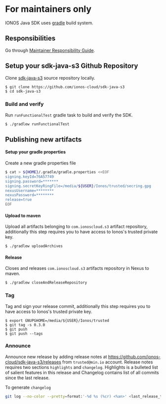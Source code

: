 # For maintainers only
IONOS Java SDK uses [gradle](https://gradle.org/) build system.

## Responsibilities
Go through [Maintainer Responsibility Guide](https://gist.github.com/abperiasamy/f4d9b31d3186bbd26522).

## Setup your sdk-java-s3 Github Repository
Clone [sdk-java-s3](https://github.com/ionos-cloud/sdk-java-s3/) source repository locally.
```sh
$ git clone https://github.com/ionos-cloud/sdk-java-s3
$ cd sdk-java-s3
```

### Build and verify
Run `runFunctionalTest` gradle task to build and verify the SDK.
```sh
$ ./gradlew runFunctionalTest
```

## Publishing new artifacts
#### Setup your gradle properties
Create a new gradle properties file
```sh
$ cat > ${HOME}/.gradle/gradle.properties <<EOF
signing.keyId=76A57749
signing.password=*******
signing.secretKeyRingFile=/media/${USER}/Ionos/trusted/secring.gpg
nexusUsername=********
nexusPassword=********
release=true
EOF
```

#### Upload to maven
Upload all artifacts belonging to `com.ionoscloud.s3` artifact repository, additionally this step requires you to have access to Ionos's trusted private key.
```sh
$ ./gradlew uploadArchives
```

#### Release
Closes and releases `com.ionoscloud.s3` artifacts repository in Nexus to maven.
```sh
$ ./gradlew closeAndReleaseRepository
```

### Tag
Tag and sign your release commit, additionally this step requires you to have access to Ionos's trusted private key.
```
$ export GNUPGHOME=/media/${USER}/Ionos/trusted
$ git tag -s 0.3.0
$ git push
$ git push --tags
```

### Announce
Announce new release by adding release notes at https://github.com/ionos-cloud/sdk-java-s3/releases from `trusted@min.io` account. Release notes requires two sections `highlights` and `changelog`. Highlights is a bulleted list of salient features in this release and Changelog contains list of all commits since the last release.

To generate `changelog`
```sh
git log --no-color --pretty=format:'-%d %s (%cr) <%an>' <last_release_tag>..<latest_release_tag>
```
